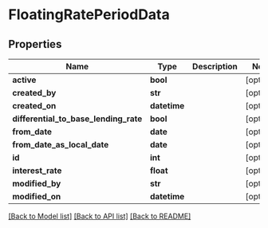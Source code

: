 # FloatingRatePeriodData

## Properties
Name | Type | Description | Notes
------------ | ------------- | ------------- | -------------
**active** | **bool** |  | [optional] 
**created_by** | **str** |  | [optional] 
**created_on** | **datetime** |  | [optional] 
**differential_to_base_lending_rate** | **bool** |  | [optional] 
**from_date** | **date** |  | [optional] 
**from_date_as_local_date** | **date** |  | [optional] 
**id** | **int** |  | [optional] 
**interest_rate** | **float** |  | [optional] 
**modified_by** | **str** |  | [optional] 
**modified_on** | **datetime** |  | [optional] 

[[Back to Model list]](../README.md#documentation-for-models) [[Back to API list]](../README.md#documentation-for-api-endpoints) [[Back to README]](../README.md)

